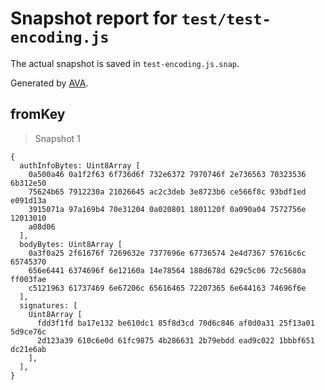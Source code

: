 # Snapshot report for `test/test-encoding.js`

The actual snapshot is saved in `test-encoding.js.snap`.

Generated by [AVA](https://avajs.dev).

## fromKey

> Snapshot 1

    {
      authInfoBytes: Uint8Array [
        0a500a46 0a1f2f63 6f736d6f 732e6372 7970746f 2e736563 70323536 6b312e50
        75624b65 7912230a 21026645 ac2c3deb 3e8723b6 ce566f8c 93bdf1ed e091d13a
        3915071a 97a169b4 70e31204 0a020801 1801120f 0a090a04 7572756e 12013010
        a08d06
      ],
      bodyBytes: Uint8Array [
        0a3f0a25 2f61676f 7269632e 7377696e 67736574 2e4d7367 57616c6c 65745370
        656e6441 6374696f 6e12160a 14e78564 188d678d 629c5c06 72c5680a ff003fae
        c5121963 61737469 6e67206c 65616465 72207365 6e644163 74696f6e
      ],
      signatures: [
        Uint8Array [
          fdd3f1fd ba17e132 be610dc1 85f8d3cd 70d6c846 af0d0a31 25f13a01 5d9ce76c
          2d123a39 610c6e0d 61fc9875 4b286631 2b79ebdd ead9c022 1bbbf651 dc21e6ab
        ],
      ],
    }
